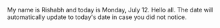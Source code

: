 My name is Rishabh and today is Monday, July 12. Hello all. The date will automatically update to today's date in case you did not notice.
